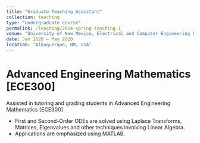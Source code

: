 ```yaml
---
title: "Graduate Teaching Assistant"
collection: teaching
type: "Undergraduate course"
permalink: /teaching/2014-spring-teaching-1
venue: "University of New Mexico, Electrical and Computer Engineering Department"
date: Jan 2020 – May 2020
location: "Albuquerque, NM, USA"
---
```


Advanced Engineering Mathematics [ECE300]
======
Assisted in tutoring and grading students in Advanced Engineering Mathematics [ECE300]
- First and Second-Order ODEs are solved using Laplace Transforms, Matrices, Eigenvalues and other techniques involving Linear Algebra.
- Applications are emphasized using MATLAB.
